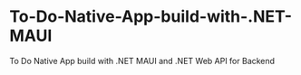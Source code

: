 # To-Do-Native-App-build-with-.NET-MAUI
To Do Native App build with .NET MAUI and .NET Web API for Backend
